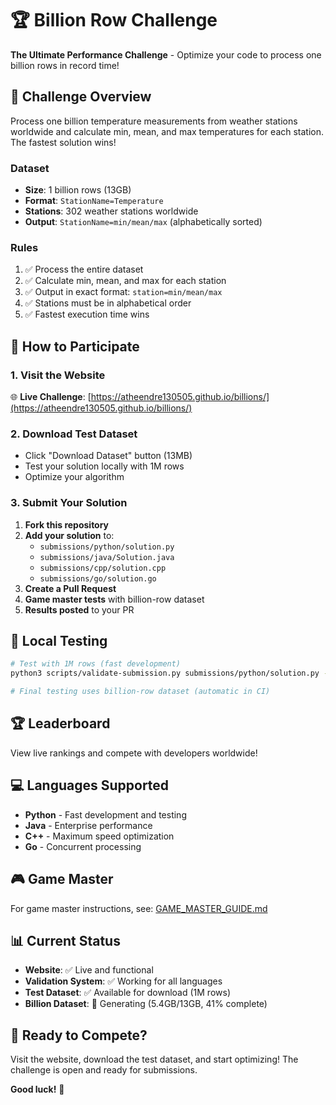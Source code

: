 # 🏆 Billion Row Challenge

**The Ultimate Performance Challenge** - Optimize your code to process one billion rows in record time!

## 🎯 **Challenge Overview**

Process one billion temperature measurements from weather stations worldwide and calculate min, mean, and max temperatures for each station. The fastest solution wins!

### **Dataset**
- **Size**: 1 billion rows (13GB)
- **Format**: `StationName=Temperature`
- **Stations**: 302 weather stations worldwide
- **Output**: `StationName=min/mean/max` (alphabetically sorted)

### **Rules**
1. ✅ Process the entire dataset
2. ✅ Calculate min, mean, and max for each station
3. ✅ Output in exact format: `station=min/mean/max`
4. ✅ Stations must be in alphabetical order
5. ✅ Fastest execution time wins

## 🚀 **How to Participate**

### **1. Visit the Website**
🌐 **Live Challenge**: [https://atheendre130505.github.io/billions/](https://atheendre130505.github.io/billions/)

### **2. Download Test Dataset**
- Click "Download Dataset" button (13MB)
- Test your solution locally with 1M rows
- Optimize your algorithm

### **3. Submit Your Solution**
1. **Fork this repository**
2. **Add your solution** to:
   - `submissions/python/solution.py`
   - `submissions/java/Solution.java`
   - `submissions/cpp/solution.cpp`
   - `submissions/go/solution.go`
3. **Create a Pull Request**
4. **Game master tests** with billion-row dataset
5. **Results posted** to your PR

## 🧪 **Local Testing**

```bash
# Test with 1M rows (fast development)
python3 scripts/validate-submission.py submissions/python/solution.py --language python --input data/measurements_1m.txt

# Final testing uses billion-row dataset (automatic in CI)
```

## 🏆 **Leaderboard**

View live rankings and compete with developers worldwide!

## 💻 **Languages Supported**

- **Python** - Fast development and testing
- **Java** - Enterprise performance
- **C++** - Maximum speed optimization
- **Go** - Concurrent processing

## 🎮 **Game Master**

For game master instructions, see: [GAME_MASTER_GUIDE.md](GAME_MASTER_GUIDE.md)

## 📊 **Current Status**

- **Website**: ✅ Live and functional
- **Validation System**: ✅ Working for all languages
- **Test Dataset**: ✅ Available for download (1M rows)
- **Billion Dataset**: 🔄 Generating (5.4GB/13GB, 41% complete)

## 🚀 **Ready to Compete?**

Visit the website, download the test dataset, and start optimizing! The challenge is open and ready for submissions.

**Good luck!** 🎯